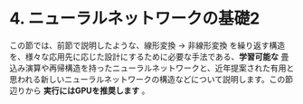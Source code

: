 # 4. ニューラルネットワークの基礎2
この節では、前節で説明したような、線形変換 $\to$ 非線形変換 を繰り返す構造を、様々な応用先に応じた設計にするために必要な手法である、**学習可能な** 畳込み演算や再帰構造を持ったニューラルネットワークと、近年提案された有用と思われる新しいニューラルネットワークの構造などについて説明します。この節辺りから **実行にはGPUを推奨します** 。
